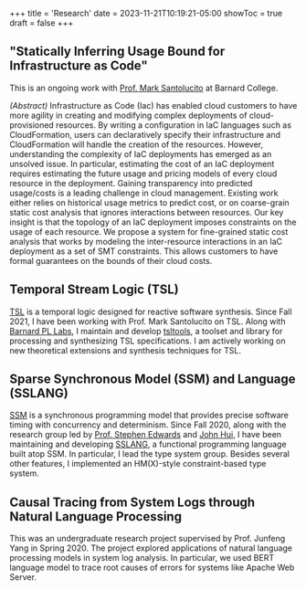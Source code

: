 +++
title = 'Research'
date = 2023-11-21T10:19:21-05:00
showToc = true
draft = false
+++

## "Statically Inferring Usage Bound for Infrastructure as Code"

This is an ongoing work with [Prof. Mark Santolucito](https://www.marksantolucito.com/) at Barnard College.

_(Abstract)_
Infrastructure as Code (Iac) has enabled cloud customers to have more agility in creating and modifying complex deployments of cloud-provisioned resources. By writing a configuration in IaC languages such as CloudFormation, users can declaratively specify their infrastructure and CloudFormation will handle the creation of the resources. However, understanding the complexity of IaC deployments has emerged as an unsolved issue. In particular, estimating the cost of an IaC deployment requires estimating the future usage and pricing models of every cloud resource in the deployment. Gaining transparency into predicted usage/costs is a leading challenge in cloud management. Existing work either relies on historical usage metrics to predict cost, or on coarse-grain static cost analysis that ignores interactions between resources. Our key insight is that the topology of an IaC deployment imposes constraints on the usage of each resource. We propose a system for fine-grained static cost analysis that works by modeling the inter-resource interactions in an IaC deployment as a set of SMT constraints. This allows customers to have formal guarantees on the bounds of their cloud costs.


## Temporal Stream Logic (TSL)

[TSL](https://www.marksantolucito.com/papers/cav-19.pdf) is a temporal logic designed for reactive software synthesis. Since Fall 2021, I have been working with Prof. Mark Santolucito on TSL. Along with [Barnard PL Labs](https://barnard-pl-labs.github.io/), I maintain and develop [tsltools](https://github.com/barnard-PL-Labs/tsltools/), a toolset and library for processing and synthesizing TSL specifications. I am actively working on new theoretical extensions and synthesis techniques for TSL.

## Sparse Synchronous Model (SSM) and Language (SSLANG)

[SSM](https://www.cs.columbia.edu/~sedwards/papers/edwards2020sparse.pdf) is a synchronous programming model that provides precise software timing with concurrency and determinism. Since Fall 2020, along with the research group led by [Prof. Stephen Edwards](https://www.cs.columbia.edu/~sedwards/) and [John Hui](https://j-hui.com/), I have been maintaining and developing [SSLANG](https://github.com/ssm-lang/sslang), a functional programming language built atop SSM. In particular, I lead the type system group. Besides several other features, I implemented an HM(X)-style constraint-based type system.

## Causal Tracing from System Logs through Natural Language Processing

This was an undergraduate research project supervised by Prof. Junfeng Yang in Spring 2020.
The project explored applications of natural language processing models in system log analysis. In particular, we used BERT language model to trace root causes of errors for systems like Apache Web Server.